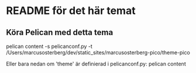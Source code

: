 # README för det här temat


## Köra Pelican med detta tema
pelican content -s pelicanconf.py -t /Users/marcusosterberg/dev/static_sites/marcusosterberg-pico/theme-pico

Eller bara nedan om 'theme' är definierad i pelicanconf.py:
pelican content
